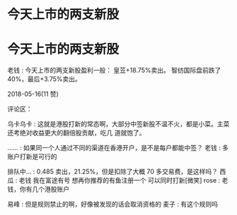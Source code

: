 # 今天上市的两支新股

# 今天上市的两支新股

老钱 : 今天上市的两支新股盈利一般： 皇苙+18.75%卖出。 智纺国际盘前跌了 40%，最后+3.75%卖出。

2018-05-16(11 赞)

评论区：

乌卡乌卡 : 这就是港股打新的常态啊，大部分中签新股不温不火，都是小菜。主菜还考绝对收益更大的翻倍股贡献，吃几 道就饱了。

...... : 如果同一个人通过不同的渠道在香港开户，是不是每户都能中签？ 老钱 : 多账户打新是可行的

排队中... : 0.485 卖出，21.25%，但是扣除了大概 70 多交易费，是这样吗？ 西瓜 : 老钱 我在富途有号 想再你推荐的有鱼注册一个 可以同时打新[微笑] rose : 老钱，你有几个港股账户

易峰 : 但是规则禁止的啊，好像被发现的话会取消资格的 麦子 : 有这个规则吗
